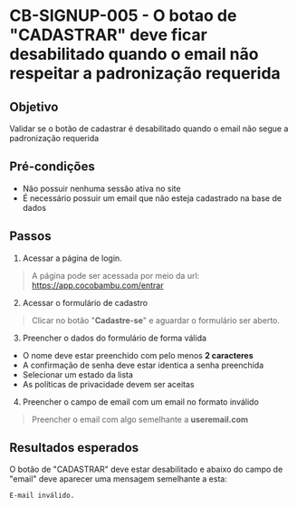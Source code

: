 # CB-SIGNUP-005 - O botao de "CADASTRAR" deve ficar desabilitado quando o email não respeitar a padronização requerida

## Objetivo
Validar se o botão de cadastrar é desabilitado quando o email não segue a padronização requerida

## Pré-condições
- Não possuir nenhuma sessão ativa no site
- É necessário possuir um email que não esteja cadastrado na base de dados

## Passos
1. Acessar a página de login.
> A página pode ser acessada por meio da url:
https://app.cocobambu.com/entrar

2. Acessar o formulário de cadastro
> Clicar no botão "**Cadastre-se**" e aguardar o formulário ser aberto.

3. Preencher o dados do formulário de forma válida
- O nome deve estar preenchido com pelo menos **2 caracteres**
- A confirmação de senha deve estar identica a senha preenchida
- Selecionar um estado da lista
- As políticas de privacidade devem ser aceitas


4. Preencher o campo de email com um email no formato inválido
> Preencher o email com algo semelhante a **useremail.com**

## Resultados esperados
O botão de "CADASTRAR" deve estar desabilitado e abaixo do campo de "email" deve aparecer uma mensagem semelhante a esta:
```
E-mail inválido.
```